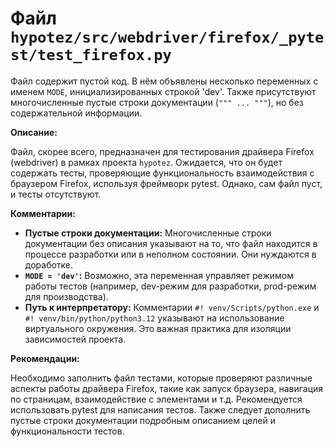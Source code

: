 # Файл `hypotez/src/webdriver/firefox/_pytest/test_firefox.py`

Файл содержит пустой код.  В нём объявлены несколько переменных с именем `MODE`, инициализированных строкой 'dev'.  Также присутствуют многочисленные пустые строки документации (`""" ... """`), но без содержательной информации.

**Описание:**

Файл, скорее всего, предназначен для тестирования драйвера Firefox (webdriver)  в рамках проекта `hypotez`.  Ожидается, что он будет содержать тесты, проверяющие функциональность взаимодействия с браузером Firefox, используя фреймворк pytest.  Однако, сам файл пуст, и тесты отсутствуют.

**Комментарии:**

* **Пустые строки документации:**  Многочисленные строки документации без описания  указывают на то, что файл находится в процессе разработки или в неполном состоянии.  Они нуждаются в доработке.
* **`MODE = 'dev'`:** Возможно, эта переменная управляет режимом работы тестов (например, dev-режим для разработки, prod-режим для производства).
* **Путь к интерпретатору:**  Комментарии `#! venv/Scripts/python.exe` и `#! venv/bin/python/python3.12` указывают на использование виртуального окружения.  Это важная практика для изоляции зависимостей проекта.


**Рекомендации:**

Необходимо заполнить файл тестами, которые проверяют различные аспекты работы драйвера Firefox, такие как запуск браузера, навигация по страницам, взаимодействие с элементами и т.д.  Рекомендуется использовать pytest для написания тестов. Также следует дополнить пустые строки документации подробным описанием целей и функциональности тестов.